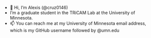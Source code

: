 - 👋 Hi, I’m Alexis (@cruz0146)
- I’m a graduate student in the TRiCAM Lab at the University of Minnesota. 
- 📫 You can reach me at my University of Minnesota email address, which is my GitHub username followed by @umn.edu

<!---
cruz0146/cruz0146 is a ✨ special ✨ repository because its `README.md` (this file) appears on your GitHub profile.
You can click the Preview link to take a look at your changes.
--->
